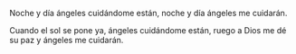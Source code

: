 Noche y día 
ángeles cuidándome están, 
noche y día 
ángeles me cuidarán.

Cuando el sol se pone ya, 
ángeles cuidándome están, 
ruego a Dios me dé su paz 
y ángeles me cuidarán.